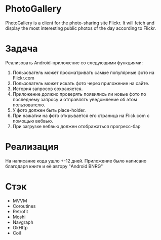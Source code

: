 # PhotoGallery
PhotoGallery is a client for the photo-sharing site Flickr. It will fetch and display the most interesting public photos of the day according to Flickr.

# Задача
Реализовать Android-приложение со следующими функциями:
  1. Пользователь может просматривать самые популярные фото на Flickr.com
  2. Пользователь может искать фото через приложение на сайте.
  3. История запросов сохраняется.
  4. Приложение должно проверять появились ли новые фото по последнему запросу и отправлять уведомление об этом пользователю.
  5. У фото должен быть place-holder.
  6. При нажатии на фото открывается его страница на Flick.com с помощью вебвью. 
  7. При загрузке вебвью должен отображаться прогресс-бар
 
 # Реализация
На написание кода ушло +-12 дней. Приложение было написано благодаря книге и её автору "Android BNRG"
 
 # Стэк
  * MVVM 
  * Coroutines
  * Retrofit
  * Moshi
  * Navgraph
  * OkHttp
  * Coil

